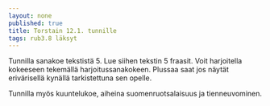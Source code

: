 ```yaml
---
layout: none
published: true
title: Torstain 12.1. tunnille
tags: rub3.8 läksyt
---
```

Tunnilla sanakoe tekstistä 5. Lue siihen tekstin 5 fraasit. Voit harjoitella kokeeseen tekemällä harjoitussanakokeen. Plussaa saat jos näytät erivärisellä kynällä tarkistettuna sen opelle.

Tunnilla myös kuuntelukoe, aiheina suomenruotsalaisuus ja tienneuvominen.

